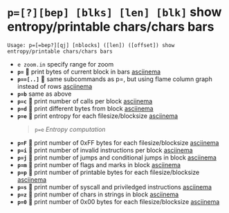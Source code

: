 <!-- TITLE: p= -->

#  **`p=[?][bep] [blks] [len] [blk]`** show entropy/printable chars/chars bars


```text
Usage: p=[=bep?][qj] [nblocks] ([len]) ([offset]) show entropy/printable chars/chars bars
```


- `e zoom.in`  specify range for zoom
- **`p=`** 🚀 print bytes of current block in bars [asciinema](https://asciinema.org/a/CEYLf91ddfojcRGFN2yE5b8R8)
- **`p==[..]`** 🚀 same subcommands as p=, but using flame column graph instead of rows [asciinema](https://asciinema.org/a/tJuwNaafEYTbOZYT23ACWS6wR)
- **`p=b`** same as above
- **`p=c`** 🚀 print number of calls per block [asciinema](https://asciinema.org/a/tAzt1FyDyxaq9TlumjtTkJWWU)
- **`p=d`** 🚀 print different bytes from block [asciinema](https://asciinema.org/a/3vYU6pArHQEx6voq4FlJ9cvYQ)
- **`p=e`** 🚀 print entropy for each filesize/blocksize [asciinema](https://asciinema.org/a/Ipo7mpG9KvoeEpTOTV0hdjJ8v)
  > `p=e` _Entropy computation_
- **`p=F`** 🚀 print number of 0xFF bytes for each filesize/blocksize [asciinema](https://asciinema.org/a/9r073JtRiKJe34R6myRBfbpqr)
- **`p=i`** 🚀 print number of invalid instructions per block [asciinema](https://asciinema.org/a/43N3DxTuCCLc81stfFhb68zKt)
- **`p=j`** 🚀 print number of jumps and conditional jumps in block [asciinema](https://asciinema.org/a/EXNFrJ1Zm6aS8wbgqS9SDK95k)
- **`p=m`** 🚀 print number of flags and marks in block [asciinema](https://asciinema.org/a/jwMhce3gH3GZsVRZYjKk8nU63)
- **`p=p`** 🚀 print number of printable bytes for each filesize/blocksize [asciinema](https://asciinema.org/a/0MLMZsf3PH1p859NDOHWJawCY)
- **`p=s`** 🚀 print number of syscall and priviledged instructions [asciinema](https://asciinema.org/a/4im9skg2X6vtuVX2KMdXY5rBe)
- **`p=z`** 🚀 print number of chars in strings in block [asciinema](https://asciinema.org/a/FVPFAe281MrZ6tZSJkaO2E9ia)
- **`p=0`** 🚀 print number of 0x00 bytes for each filesize/blocksize [asciinema](https://asciinema.org/a/P3Jg5TFb5rQWexShpouiJffo9)

<p hidden>p= p== p=b p=c p=d p=e p=F p=i p=j p=m p=p p=s p=z p=0</p>